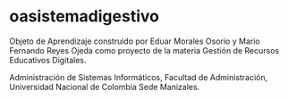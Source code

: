 # oasistemadigestivo
Objeto de Aprendizaje construido por Eduar Morales Osorio y Mario Fernando Reyes Ojeda como proyecto de la
materia Gestión de Recursos Educativos Digitales.

Administración de Sistemas Informáticos,
Facultad de Administración,
Universidad Nacional de Colombia Sede Manizales.
